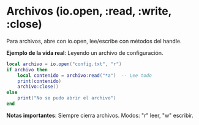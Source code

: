 # Archivos (io.open, :read, :write, :close)

Para archivos, abre con io.open, lee/escribe con métodos del handle.

**Ejemplo de la vida real**: Leyendo un archivo de configuración.

```lua
local archivo = io.open("config.txt", "r")
if archivo then
    local contenido = archivo:read("*a")  -- Lee todo
    print(contenido)
    archivo:close()
else
    print("No se pudo abrir el archivo")
end
```

**Notas importantes**: Siempre cierra archivos. Modos: "r" leer, "w" escribir.